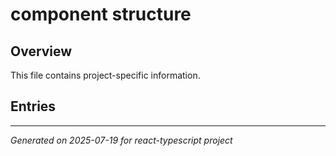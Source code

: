 # component structure

## Overview

This file contains project-specific information.

## Entries

<!-- Entries will be added here automatically -->

---
*Generated on 2025-07-19 for react-typescript project*
